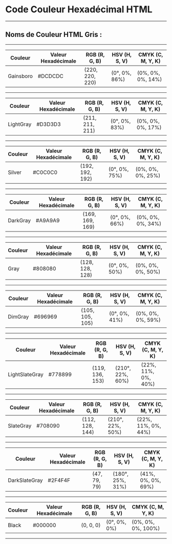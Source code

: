 # **Code Couleur Hexadécimal HTML**

---

## **Noms de Couleur HTML Gris :**

---

| Couleur   | Valeur Hexadécimale | RGB (R, G, B)   | HSV (H, S, V)      | CMYK (C, M, Y, K)  |
|-----------|----------------------|-----------------|---------------------|--------------------|
| Gainsboro | #DCDCDC              | (220, 220, 220) | (0°, 0%, 86%)      | (0%, 0%, 0%, 14%) |

---

| Couleur    | Valeur Hexadécimale | RGB (R, G, B)   | HSV (H, S, V)      | CMYK (C, M, Y, K)  |
|------------|----------------------|-----------------|---------------------|--------------------|
| LightGray  | #D3D3D3              | (211, 211, 211) | (0°, 0%, 83%)      | (0%, 0%, 0%, 17%) |

---

| Couleur | Valeur Hexadécimale | RGB (R, G, B)   | HSV (H, S, V)      | CMYK (C, M, Y, K)  |
|---------|----------------------|-----------------|---------------------|--------------------|
| Silver  | #C0C0C0              | (192, 192, 192) | (0°, 0%, 75%)      | (0%, 0%, 0%, 25%) |

---

| Couleur  | Valeur Hexadécimale | RGB (R, G, B)   | HSV (H, S, V)      | CMYK (C, M, Y, K)  |
|----------|----------------------|-----------------|---------------------|--------------------|
| DarkGray | #A9A9A9              | (169, 169, 169) | (0°, 0%, 66%)      | (0%, 0%, 0%, 34%) |

---

| Couleur | Valeur Hexadécimale | RGB (R, G, B)   | HSV (H, S, V)      | CMYK (C, M, Y, K)  |
|---------|----------------------|-----------------|---------------------|--------------------|
| Gray    | #808080              | (128, 128, 128) | (0°, 0%, 50%)      | (0%, 0%, 0%, 50%) |

---

| Couleur | Valeur Hexadécimale | RGB (R, G, B)   | HSV (H, S, V)      | CMYK (C, M, Y, K)  |
|---------|----------------------|-----------------|---------------------|--------------------|
| DimGray | #696969              | (105, 105, 105) | (0°, 0%, 41%)      | (0%, 0%, 0%, 59%) |

---

| Couleur         | Valeur Hexadécimale | RGB (R, G, B)   | HSV (H, S, V)      | CMYK (C, M, Y, K)  |
|-----------------|----------------------|-----------------|---------------------|--------------------|
| LightSlateGray | #778899              | (119, 136, 153) | (210°, 22%, 60%)  | (22%, 11%, 0%, 40%) |

---

| Couleur   | Valeur Hexadécimale | RGB (R, G, B)   | HSV (H, S, V)       | CMYK (C, M, Y, K)   |
|-----------|----------------------|-----------------|----------------------|---------------------|
| SlateGray | #708090              | (112, 128, 144) | (210°, 22%, 50%)   | (22%, 11%, 0%, 44%) |

---

| Couleur         | Valeur Hexadécimale | RGB (R, G, B)   | HSV (H, S, V)       | CMYK (C, M, Y, K)   |
|-----------------|----------------------|-----------------|----------------------|---------------------|
| DarkSlateGray  | #2F4F4F              | (47, 79, 79)    | (180°, 25%, 31%)   | (41%, 0%, 0%, 69%) |

---

| Couleur | Valeur Hexadécimale | RGB (R, G, B)   | HSV (H, S, V)       | CMYK (C, M, Y, K)   |
|---------|----------------------|-----------------|----------------------|---------------------|
| Black   | #000000              | (0, 0, 0)       | (0°, 0%, 0%)        | (0%, 0%, 0%, 100%) |

---